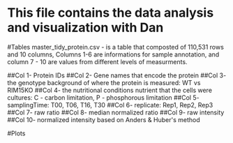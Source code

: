 # This file contains the data analysis and visualization with Dan

#Tables
master_tidy_protein.csv - is a table that composted of 110,531 rows and 10 columns,
Columns 1-6 are informations for sample annotation, and column 7 - 10 are values from different levels of measurments.

##Col 1- Protein IDs
##Col 2- Gene names that encode the protein
##Col 3- the genotype background of where the protein is measured: WT vs RIM15KO
##Col 4- the nutritional conditions nutrient that the cells were cultures: C - carbon limitation, P - phosphorous limitation
##Col 5- samplingTime: T00, T06, T16, T30
##Col 6- replicate: Rep1, Rep2, Rep3
##Col 7- raw ratio
##Col 8- median normalized ratio
##Col 9- raw intensity 
##Col 10- normalized intensity based on Anders & Huber's method

#Plots
